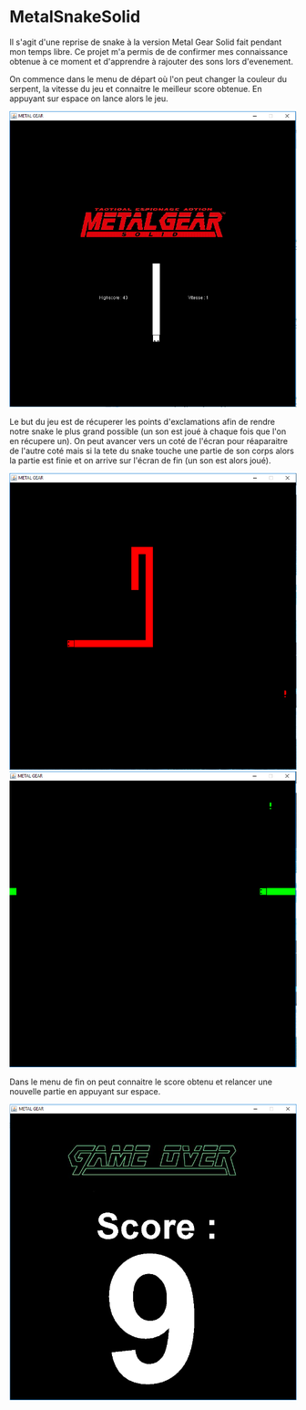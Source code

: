 # MetalSnakeSolid

Il s'agit d'une reprise de snake à la version Metal Gear Solid fait pendant mon temps libre. Ce projet m'a permis de de confirmer mes connaissance obtenue à ce moment et d'apprendre à rajouter des sons lors d'evenement.

On commence dans le menu de départ où l'on peut changer la couleur du serpent, la vitesse du jeu et connaitre le meilleur score obtenue. En appuyant sur espace on lance alors le jeu.

![alt text](/Screen/Menu.png)

Le but du jeu est de récuperer les points d'exclamations afin de rendre notre snake le plus grand possible (un son est joué à chaque fois que l'on en récupere un). On peut avancer vers un coté de l'écran pour réaparaitre de l'autre coté mais si la tete du snake touche une partie de son corps alors la partie est finie et on arrive sur l'écran de fin (un son est alors joué).

![alt text](/Screen/jeu.PNG)
![alt text](/Screen/Mur.PNG)

Dans le menu de fin on peut connaitre le score obtenu et relancer une nouvelle partie en appuyant sur espace.

![alt text](/Screen/Fin.PNG)
